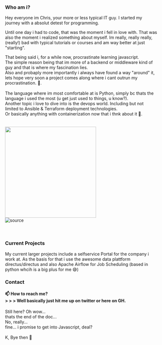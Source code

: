 ### Who am i?
Hey everyone im Chris, your more or less typical IT guy.
I started my journey with a absolut detest for programming.

Until one day i had to code, that was the moment i fell in love with.
That was also the moment i realized something about myself.
Im really, really really, (really!) bad with typical tutorials or courses and am way better at just "starting".

That being said i, for a while now, procrastinate learning javascript.<br>The simple reason being that im more of a backend or middleware kind of guy and that is where my fascination lies.<br>Also and probaply more importantly i always have found a way "around" it, lets hope very soon a project comes along where i cant outrun my procrastination. :shrug:.<br><br>The language where im most comfortable at is Python, simply bc thats the language i used the most (u get just used to things, u know?).
<br>Another topic i love to dive into is the devops world. Including but not limited to Ansible  & Terraform deployment technologies.<br>Or basically anything with containerization now that i thnk about it 👀.<br><br><br><img src="https://i.redd.it/ecbal885xmm61.png" width="300" /><br>![source](https://www.reddit.com/r/ProgrammerHumor/comments/m3mwcu/devops_is_a_culture_not_a_role/)<br><br><br>


### Current Projects

My current larger projects include a selfservice Portal for the company i work at.
As the basis for that i use the awesome data plattform directus/directus and also Apache Airflow for Job Scheduling (based in python whcih is a big plus for me :sweat_smile:)


### Contact

#### 📫 How to reach me?<br> > > > Well basically just hit me up on twitter or here on GH.


Still here? Oh wow...<br>thats the end of the doc... <br>No, really...<br>fine... i promise to get into Javascript, deal?<br><br>
K, Bye then :wave:


<!---
CHSchuepfer/CHSchuepfer is a ✨ special ✨ repository because its `README.md` (this file) appears on your GitHub profile.
You can click the Preview link to take a look at your changes.
--->
